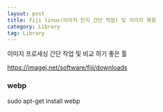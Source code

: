 ```yaml
---
layout: post
title: fiji linux(이미지 인지 간단 작업) 및 이미지 복원
category: Library
tag: Library
---
```


이미지 프로세싱 간단 작업 및 비교 하기 좋은 툴

https://imagej.net/software/fiji/downloads


### webp
sudo apt-get install webp

